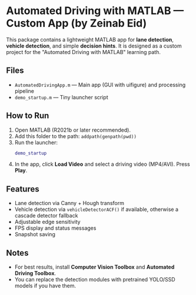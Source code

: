 # Automated Driving with MATLAB — Custom App (by Zeinab Eid)

This package contains a lightweight MATLAB app for **lane detection**, **vehicle detection**, and simple **decision hints**. It is designed as a custom project for the "Automated Driving with MATLAB" learning path.

## Files
- `AutomatedDrivingApp.m` — Main app (GUI with uifigure) and processing pipeline
- `demo_startup.m` — Tiny launcher script

## How to Run
1. Open MATLAB (R2021b or later recommended).
2. Add this folder to the path: `addpath(genpath(pwd))`
3. Run the launcher:
   ```matlab
   demo_startup
   ```
4. In the app, click **Load Video** and select a driving video (MP4/AVI). Press **Play**.

## Features
- Lane detection via Canny + Hough transform
- Vehicle detection via `vehicleDetectorACF()` if available, otherwise a cascade detector fallback
- Adjustable edge sensitivity
- FPS display and status messages
- Snapshot saving

## Notes
- For best results, install **Computer Vision Toolbox** and **Automated Driving Toolbox**.
- You can replace the detection modules with pretrained YOLO/SSD models if you have them.